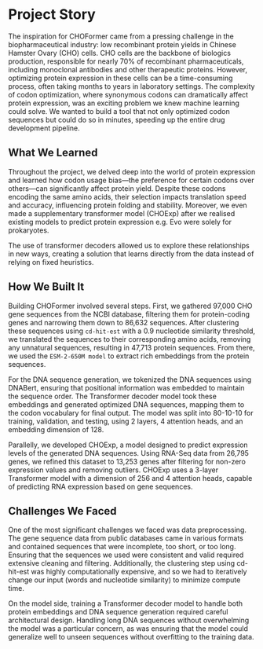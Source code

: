 # Project Story
The inspiration for CHOFormer came from a pressing challenge in the biopharmaceutical industry: low recombinant protein yields in Chinese Hamster Ovary (CHO) cells. CHO cells are the backbone of biologics production, responsible for nearly 70% of recombinant pharmaceuticals, including monoclonal antibodies and other therapeutic proteins. However, optimizing protein expression in these cells can be a time-consuming process, often taking months to years in laboratory settings. The complexity of codon optimization, where synonymous codons can dramatically affect protein expression, was an exciting problem we knew machine learning could solve. We wanted to build a tool that not only optimized codon sequences but could do so in minutes, speeding up the entire drug development pipeline.

## What We Learned
Throughout the project, we delved deep into the world of protein expression and learned how codon usage bias—the preference for certain codons over others—can significantly affect protein yield. Despite these codons encoding the same amino acids, their selection impacts translation speed and accuracy, influencing protein folding and stability. Moreover, we even made a supplementary transformer model (CHOExp) after we realised existing models to predict protein expression e.g. Evo were solely for prokaryotes.

The use of transformer decoders allowed us to explore these relationships in new ways, creating a solution that learns directly from the data instead of relying on fixed heuristics. 

## How We Built It
Building CHOFormer involved several steps. First, we gathered 97,000 CHO gene sequences from the NCBI database, filtering them for protein-coding genes and narrowing them down to 86,632 sequences. After clustering these sequences using `cd-hit-est` with a 0.9 nucleotide similarity threshold, we translated the sequences to their corresponding amino acids, removing any unnatural sequences, resulting in 47,713 protein sequences. From there, we used the `ESM-2-650M model` to extract rich embeddings from the protein sequences.

For the DNA sequence generation, we tokenized the DNA sequences using DNABert, ensuring that positional information was embedded to maintain the sequence order. The Transformer decoder model took these embeddings and generated optimized DNA sequences, mapping them to the codon vocabulary for final output. The model was split into 80-10-10 for training, validation, and testing, using 2 layers, 4 attention heads, and an embedding dimension of 128.

Parallelly, we developed CHOExp, a model designed to predict expression levels of the generated DNA sequences. Using RNA-Seq data from 26,795 genes, we refined this dataset to 13,253 genes after filtering for non-zero expression values and removing outliers. CHOExp uses a 3-layer Transformer model with a dimension of 256 and 4 attention heads, capable of predicting RNA expression based on gene sequences.

## Challenges We Faced
One of the most significant challenges we faced was data preprocessing. The gene sequence data from public databases came in various formats and contained sequences that were incomplete, too short, or too long. Ensuring that the sequences we used were consistent and valid required extensive cleaning and filtering. Additionally, the clustering step using cd-hit-est was highly computationally expensive, and so we had to iteratively change our input (words and nucleotide similarity) to minimize compute time.

On the model side, training a Transformer decoder model to handle both protein embeddings and DNA sequence generation required careful architectural design. Handling long DNA sequences without overwhelming the model was a particular concern, as was ensuring that the model could generalize well to unseen sequences without overfitting to the training data.













